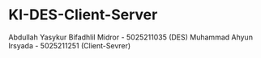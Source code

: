 # KI-DES-Client-Server

Abdullah Yasykur Bifadhlil Midror - 5025211035 (DES)
Muhammad Ahyun Irsyada - 5025211251 (Client-Sevrer)

